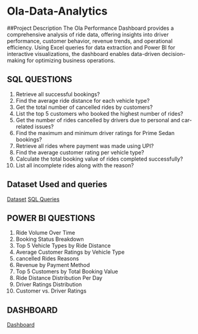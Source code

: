 # Ola-Data-Analytics
##Project Description
The Ola Performance Dashboard provides a comprehensive analysis of ride data, offering insights into driver performance, customer behavior, revenue trends, and operational efficiency. Using Excel queries for data extraction and Power BI for interactive visualizations, the dashboard enables data-driven decision-making for optimizing business operations.
## SQL QUESTIONS 
1. Retrieve all successful bookings?<br>
2. Find the average ride distance for each vehicle type?<br>
3. Get the total number of cancelled rides by customers?<br>
4. List the top 5 customers who booked the highest number of rides?<br>
5. Get the number of rides cancelled by drivers due to personal and car-related issues?<br>
6. Find the maximum and minimum driver ratings for Prime Sedan bookings?<br>
7. Retrieve all rides where payment was made using UPI?<br>
8. Find the average customer rating per vehicle type?<br>
9. Calculate the total booking value of rides completed successfully?<br>
10. List all incomplete rides along with the reason?<br>
## Dataset Used and queries
<a href = "https://github.com/manyabansal406/Ola-Data-Analytics/blob/main/Bookings.xlsx">Dataset</a>
<a href = "https://github.com/manyabansal406/Ola-Data-Analytics/blob/main/Sql%20script.sql">SQL Queries</a>
## POWER BI QUESTIONS
1. Ride Volume Over Time
2. Booking Status Breakdown
3. Top 5 Vehicle Types by Ride Distance
4. Average Customer Ratings by Vehicle Type
5. cancelled Rides Reasons
6. Revenue by Payment Method
7. Top 5 Customers by Total Booking Value
8. Ride Distance Distribution Per Day
9. Driver Ratings Distribution
10. Customer vs. Driver Ratings
## DASHBOARD
<a href = "https://github.com/manyabansal406/Ola-Data-Analytics/blob/main/ola%20data%20analysis.pbix">Dashboard</a>
